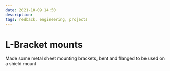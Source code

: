 ```yaml
---
date: 2021-10-09 14:50
description: 
tags: redback, engineering, projects
---
```

# L-Bracket mounts

Made some metal sheet mounting brackets, bent and flanged to be used on a shield mount


